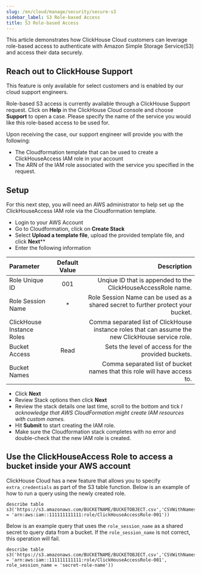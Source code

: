 ```yaml
---
slug: /en/cloud/manage/security/secure-s3
sidebar_label: S3 Role-based Access
title: S3 Role-based Access
---
```


This article demonstrates how ClickHouse Cloud customers can leverage role-based access to authenticate with Amazon Simple Storage Service(S3) and access their data securely.

## Reach out to ClickHouse Support

This feature is only available for select customers and is enabled by our cloud support engineers.

Role-based S3 access is currently available through a ClickHouse Support request. Click on **Help** in the ClickHouse Cloud console and choose **Support** to open a case. Please specify the name of the service you would like this role-based access to be used for. 

Upon receiving the case, our support engineer will provide you with the following:
 - The Cloudformation template that can be used to create a ClickHouseAccess IAM role in your account 
 - The ARN of the IAM role associated with the service you specified in the request.

## Setup 

For this next step, you will need an AWS administrator to help set up the ClickHouseAccess IAM role via the Cloudformation template.

 - Login to your AWS Account
 - Go to Cloudformation, click on **Create Stack**
 - Select **Upload a template file**, upload the provided template file, and click **Next****
 - Enter the following information 

| Parameter                 | Default Value | Description                                                                                        |
| :---                      |    :----:     | ----:                                                                                              |
| Role Unique ID            |     001       | Unqiue ID that is appended to the ClickHouseAccessRole name.                                       |
| Role Session Name         |      *        | Role Session Name can be used as a shared secret to further protect your bucket.                   |
| ClickHouse Instance Roles |               | Comma separated list of ClickHouse instance roles that can assume the new ClickHouse service role. |
| Bucket Access             |    Read       | Sets the level of access for the provided buckets.                                                 |
| Bucket Names              |               | Comma separated list of bucket names that this role will have access to.                           |

- Click **Next**
- Review Stack options then click **Next**
- Review the stack details one last time, scroll to the bottom and tick *I acknowledge that AWS CloudFormation might create IAM resources with custom names.* 
- Hit **Submit** to start creating the IAM role.
- Make sure the Cloudformation stack completes with no error and double-check that the new IAM role is created.


## Use the ClickHouseAccess Role to access a bucket inside your AWS account

ClickHouse Cloud has a new feature that allows you to specify `extra_credentials` as part of the S3 table function. Below is an example of how to run a query using the newly created role.

```
describe table s3('https://s3.amazonaws.com/BUCKETNAME/BUCKETOBJECT.csv','CSVWithNames',extra_credentials(role_arn = 'arn:aws:iam::111111111111:role/ClickHouseAccessRole-001'))
```


Below is an example query that uses the `role_session_name` as a shared secret to query data from a bucket. If the `role_session_name` is not correct, this operation will fail.

```
describe table s3('https://s3.amazonaws.com/BUCKETNAME/BUCKETOBJECT.csv','CSVWithNames',extra_credentials(role_arn = 'arn:aws:iam::111111111111:role/ClickHouseAccessRole-001', role_session_name = 'secret-role-name'))
```
